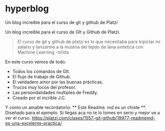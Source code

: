 # hyperblog
Un blog increíble para el curso de git y github de Platzi

Un blog increíble para el curso de GIt y Github de Platzi.
>El curso de git y github de platzi es lo que necesitaba para tripiclar mi salario y lanzarme a la inustria del tejido de lana sintetica con Machine Learning
> -niñita

En este curso vemos de todo.

* Todos los comandos de GIt.
* El flujo de trabajo de Github.
* El verdadero amor por las buenas prácticas.
* Trucos muy locos del profesor.
* Las persondalidades multiples de Freddy.
* Creado por el incríble J.C.

Y como un amable recordatorio:  ** Este Readme. md es un chiste **. Diseñado para el ejemplo. Si llegas aca no te lo tomes en serio y mejor ve a ver el curso. https://platzi.com/clases/1557-git-github/19977-readmemd-es-una-excelente-practica/

